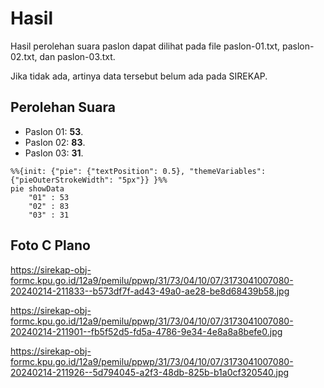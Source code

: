# Hasil

Hasil perolehan suara paslon dapat dilihat pada file paslon-01.txt, paslon-02.txt, dan paslon-03.txt.

Jika tidak ada, artinya data tersebut belum ada pada SIREKAP.

## Perolehan Suara

 * Paslon 01: **53**.
 * Paslon 02: **83**.
 * Paslon 03: **31**.

```mermaid
%%{init: {"pie": {"textPosition": 0.5}, "themeVariables": {"pieOuterStrokeWidth": "5px"}} }%%
pie showData
    "01" : 53
    "02" : 83
    "03" : 31
```
## Foto C Plano

https://sirekap-obj-formc.kpu.go.id/12a9/pemilu/ppwp/31/73/04/10/07/3173041007080-20240214-211833--b573df7f-ad43-49a0-ae28-be8d68439b58.jpg

https://sirekap-obj-formc.kpu.go.id/12a9/pemilu/ppwp/31/73/04/10/07/3173041007080-20240214-211901--fb5f52d5-fd5a-4786-9e34-4e8a8a8befe0.jpg

https://sirekap-obj-formc.kpu.go.id/12a9/pemilu/ppwp/31/73/04/10/07/3173041007080-20240214-211926--5d794045-a2f3-48db-825b-b1a0cf320540.jpg
